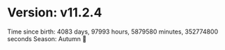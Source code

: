 # Version: v11.2.4
Time since birth: 4083 days, 97993 hours, 5879580 minutes, 352774800 seconds
Season: Autumn 🍁
